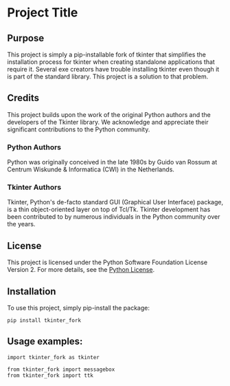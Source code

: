 # Project Title

## Purpose
This project is simply a pip-installable fork of tkinter that simplifies the installation process for tkinter when creating standalone applications that require it. Several exe creators have trouble installing tkinter even though it is part of the standard library. This project is a solution to that problem.

## Credits
This project builds upon the work of the original Python authors and the developers of the Tkinter library. We acknowledge and appreciate their significant contributions to the Python community.

### Python Authors
Python was originally conceived in the late 1980s by Guido van Rossum at Centrum Wiskunde & Informatica (CWI) in the Netherlands.

### Tkinter Authors
Tkinter, Python's de-facto standard GUI (Graphical User Interface) package, is a thin object-oriented layer on top of Tcl/Tk. Tkinter development has been contributed to by numerous individuals in the Python community over the years.

## License
This project is licensed under the Python Software Foundation License Version 2. For more details, see the [Python License](https://docs.python.org/3/license.html).

## Installation
To use this project, simply pip-install the package:
```
pip install tkinter_fork
```

## Usage examples:
```
import tkinter_fork as tkinter

from tkinter_fork import messagebox
from tkinter_fork import ttk
```
